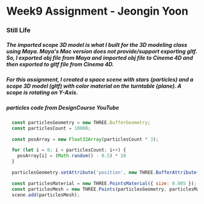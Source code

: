 # Week9 Assignment - Jeongin Yoon

### Still Life

##### The imported scope 3D model is what I built for the 3D modeling class using Maya. Maya's Mac version does not provide/support exporting gltf. So, I exported obj file from Maya and imported obj file to Cinema 4D and then exported to gltf file from Cinema 4D.

##### For this assignment, I created a space scene with stars (particles) and a scope 3D model (gltf) with color material on the turntable (plane). A scope is rotating on Y-Axis.

##### particles code from DesignCourse YouTube
```js
  const particlesGeometry = new THREE.BufferGeometry;
  const particlesCount = 10000;

  const posArray = new Float32Array(particlesCount * 3);

  for (let i = 0; i < particlesCount; i++) {
    posArray[i] = (Math.random() - 0.5) * 10 
  }

  particlesGeometry.setAttribute('position', new THREE.BufferAttribute(posArray, 3));

  const particlesMaterial = new THREE.PointsMaterial({ size: 0.005 });
  const particlesMesh = new THREE.Points(particlesGeometry, particlesMaterial);
  scene.add(particlesMesh);
```